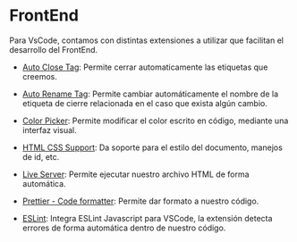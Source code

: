 # FrontEnd

Para VsCode, contamos con distintas extensiones a utilizar que facilitan el desarrollo del FrontEnd.

* [Auto Close Tag](https://marketplace.visualstudio.com/items?itemName=formulahendry.auto-close-tag): Permite cerrar automaticamente las etiquetas que creemos.

* [Auto Rename Tag](https://marketplace.visualstudio.com/items?itemName=formulahendry.auto-rename-tag): Permite cambiar automáticamente el nombre de la etiqueta de cierre relacionada en el caso que exista algún cambio.

* [Color Picker](https://marketplace.visualstudio.com/items?itemName=anseki.vscode-color): Permite modificar el color escrito en código, mediante una interfaz visual.

* [HTML CSS Support](https://marketplace.visualstudio.com/items?itemName=ecmel.vscode-html-css): Da soporte para el estilo del documento, manejos de id, etc.

* [Live Server](https://marketplace.visualstudio.com/items?itemName=ritwickdey.LiveServer): Permite ejecutar nuestro archivo HTML de forma automática.

* [Prettier - Code formatter](https://marketplace.visualstudio.com/items?itemName=esbenp.prettier-vscode): Permite dar formato a nuestro código.

* [ESLint](https://marketplace.visualstudio.com/items?itemName=dbaeumer.vscode-eslint): Integra ESLint Javascript para VSCode, la extensión detecta errores de forma automática dentro de nuestro código.

